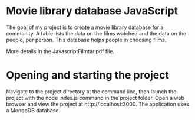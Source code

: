 # Movie library database JavaScript

The goal of my project is to create a movie library database for a community. A table lists the data on the films watched and the data on the people, per person. This database helps people in choosing films.

More details in the JavascriptFilmtar.pdf file.

# Opening and starting the project

Navigate to the project directory at the command line, then launch the project with the node
index.js command in the project folder. Open a web browser and view the project at
http://localhost:3000. The application uses a MongoDB
database.
